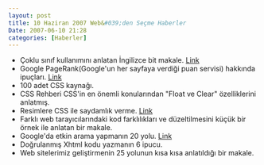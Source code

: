 ```yaml
---
layout: post
title: 10 Haziran 2007 Web&#039;den Seçme Haberler
Date: 2007-06-10 21:28
categories: [Haberler]
---
```


-   Çoklu sınıf kullanımını anlatan İngilizce bit makale. [Link][]
-   Google PageRank(Google'un her sayfaya verdiği puan servisi) hakkında
    ipuçları. [Link][1]
-   100 adet CSS kaynağı.
-   CSS Rehberi CSS'in en önemli konularından "Float ve Clear"
    özelliklerini anlatmış. 
-   Resimlere CSS ile saydamlık verme. [Link][4]
-   Farklı web tarayıcılarındaki kod farklılıkları ve düzeltilmesini
    küçük bir örnek ile anlatan bir makale.
-   Google'da etkin arama yapmanın 20 yolu. [Link][6]
-   Doğrulanmış Xhtml kodu yazmanın 6 ipucu.
-   Web sitelerimiz geliştirmenin 25 yolunun kısa kısa anlatıldığı bir
    makale. 


  [Link]: http://www.ryanbrill.com/archives/multiple-classes-in-ie/
    "Link"
  [1]: http://www.smashingmagazine.com/2007/06/05/google-pagerank-what-do-we-really-know-about-it/
  [4]: http://www.joshstauffer.com/2007/06/07/apply-css-transparency-to-images/
    "Link"
  [6]: http://www.dumblittleman.com/2007/06/20-tips-for-more-efficient-google.html

